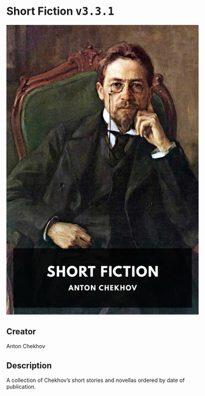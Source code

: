 
# Short Fiction <kbd>v3.3.1</kbd>

<center>
  <img src="./cover-1024.jpg"/>
</center>

## Creator
Anton Chekhov

## Description
A collection of Chekhov’s short stories and novellas ordered by date of publication.
